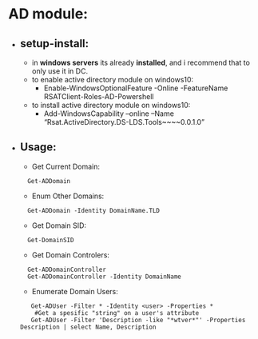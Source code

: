 # AD module:

  + ## **setup-install**:
    + in **windows servers** its already **installed**, and i recommend that to only use it in DC.
    + to enable active directory module on windows10:
      + Enable-WindowsOptionalFeature -Online -FeatureName RSATClient-Roles-AD-Powershell
    + to install active directory module on windows10:
      + Add-WindowsCapability –online –Name “Rsat.ActiveDirectory.DS-LDS.Tools~~~~0.0.1.0”


  + ## **Usage**:
    + Get Current Domain:
    ```
      Get-ADDomain
    ```
    + Enum Other Domains: 
    ```
      Get-ADDomain -Identity DomainName.TLD
    ```
    + Get Domain SID: 
    ```
      Get-DomainSID
    ```
    + Get Domain Controlers:
    ```    
      Get-ADDomainController
      Get-ADDomainController -Identity DomainName
    ```
    + Enumerate Domain Users:
    ```    
       Get-ADUser -Filter * -Identity <user> -Properties *
        #Get a spesific "string" on a user's attribute
       Get-ADUser -Filter 'Description -like "*wtver*"' -Properties Description | select Name, Description
    ```
